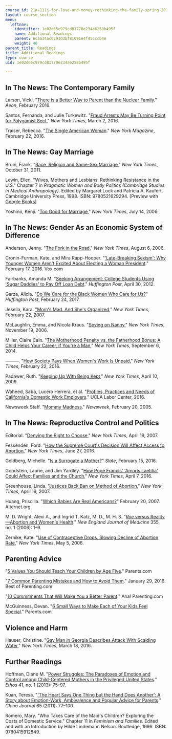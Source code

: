 ```yaml
---
course_id: 21a-111j-for-love-and-money-rethinking-the-family-spring-2016
layout: course_section
menu:
  leftnav:
    identifier: 1e02d65c979cd81770e234a6258b495f
    name: Additional Readings
    parent: 6caa34ac6293d3bf81091e4f45cccb4e
    weight: 40
parent_title: Readings
title: Additional Readings
type: course
uid: 1e02d65c979cd81770e234a6258b495f

---
```


In The News: The Contemporary Family
------------------------------------

Larson, Vicki. "[There is a Better Way to Parent than the Nuclear Family](https://aeon.co/ideas/there-is-a-better-way-to-parent-than-the-nuclear-family)." _Aeon_, February 2016.

Santos, Fernanda, and Julie Turkewitz. "[Fraud Arrests May Be Turning Point for Polygamist Sect](https://www.nytimes.com/2016/03/03/us/food-stamp-trial-may-be-turning-point-for-polygamist-sect.html?mtrref=www.google.com&gwh=05C46FB8A6C50FA10505D3A3B54FD0E6&gwt=pay)," _New York Times_, March 2, 2016.

Traiser, Rebecca. "[The Single American Woman](http://nymag.com/thecut/2016/02/political-power-single-women-c-v-r.html)." _New York Magazine_, February 22, 2016.

In The News: Gay Marriage
-------------------------

Bruni, Frank. "[Race, Religion and Same-Sex Marriage](http://www.nytimes.com/2011/11/01/opinion/bruni-same-sex-marriage-and-blacks.html?mtrref=www.google.com&gwh=91065CDA29A9AE922F2C3B6E5D44F620&gwt=pay&assetType=opinion)," _New York Times_, October 31, 2011.

Lewin, Ellen. "Wives, Mothers and Lesbians: Rethinking Resistance in the U.S." Chapter 7 in _Pragmatic Women and Body Politics (Cambridge Studies in Medical Anthropology)_. Edited by Margaret Lock and Patricia A. Kaufert. Cambridge University Press, 1998. ISBN: 9780521629294. \[Preview with [Google Books](http://books.google.com/books?id=92tuijCbTagC&pg=PA164=onepage)\]

Yoshino, Kenji. "[Too Good for Marriage](http://www.nytimes.com/2006/07/14/opinion/14yoshino.html?mtrref=www.google.com&gwh=1915461BBD4D0A8C60CC5F3ACDF7F72A&gwt=pay&assetType=opinion)," _New York Times_, July 14, 2006.

In The News: Gender As an Economic System of Difference
-------------------------------------------------------

Anderson, Jenny. "[The Fork in the Road](http://query.nytimes.com/gst/fullpage.html?res=9902E1D9113FF935A3575BC0A9609C8B63&pagewanted=all)," _New York Times_, August 6, 2006.

Cronin-Furman, Kate, and Mira Rapp-Hooper. "['Late-Breaking Sexism': Why Younger Women Aren't Excited About Electing a Woman President](http://www.vox.com/2016/2/17/11024092/clinton-albright-steinem)." February 17, 2016. Vox.com

Fairbanks, Amanda M. "[Seeking Arrangement: College Students Using 'Sugar Daddies' to Pay Off Loan Debt](http://www.huffingtonpost.com/2011/07/29/seeking-arrangement-college-students_n_913373.html)." _Huffington Post_, April 30, 2012.

Garza, Alicia. "[Do We Care for the Black Women Who Care for Us?](http://www.huffingtonpost.com/alicia-garza/do-we-care-for-black-women_b_9272422.html)" _Huffington Post_, February 24, 2017.

Jesella, Kara. ["Mom's Mad. And She's Organized](http://www.nytimes.com/2007/02/22/fashion/22mothers.html)," _New York Times_, February 22, 2007.

McLaughlin, Emma, and Nicola Kraus. "[Spying on Nanny](http://www.nytimes.com/2006/11/19/opinion/spying-on-nanny.html)," _New York Times_, November 19, 2006.

Miller, Claire Cain. "[The Motherhood Penalty vs. the Fatherhood Bonus: A Child Helps Your Career, if You're a Man](https://www.nytimes.com/2014/09/07/upshot/a-child-helps-your-career-if-youre-a-man.html?_r=0)," _New York Times_, September 6, 2014.

———. "[How Society Pays When Women's Work Is Unpaid](https://www.nytimes.com/2016/02/23/upshot/how-society-pays-when-womens-work-is-unpaid.html?hp&action=click&pgtype=Homepage&clickSource=story-heading&module=second-column-region&region=top-news&WT.nav=top-news)," _New York Times_, February 22, 2016.

Padawer, Ruth. "[Keeping Up With Being Kept](http://www.nytimes.com/2009/04/12/magazine/12sugardaddies-t.html?pagewanted=all&mtrref=undefined&gwh=8C6A7E617CA7297AEA6BC08A1045207C&gwt=pay)," _New York Times_, April 10, 2009.

Waheed, Saba, Lucero Herrera, et al. "[Profiles, Practices and Needs of California's Domestic Work Employers](http://www.labor.ucla.edu/publication/domestic-employers-report/)." UCLA Labor Center, 2016.

Newsweek Staff. "[Mommy Madness](http://www.newsweek.com/mommy-madness-122393)." _Newsweek_, February 20, 2005.

In The News: Reproductive Control and Politics
----------------------------------------------

Editorial. "[Denying the Right to Choose](http://www.nytimes.com/2007/04/19/opinion/19thu1.html)," _New York Times_, April 19, 2007.

Fessenden, Ford. "[How the Supreme Court's Decision Will Affect Access to Abortion](https://www.nytimes.com/interactive/2016/02/29/us/why-the-abortion-clinics-have-closed.html)," _New York Times_, June 27, 2016.

Goldberg, Michelle. "[Is a Surrogate a Mother?](http://www.slate.com/articles/double_x/doublex/2016/02/custody_case_over_triplets_in_california_raises_questions_about_surrogacy.html?wpsrc=kwfacebookdt&kwp_0=106037&kwp_4=516441&kwp_1=278528)" _Slate_, February 15, 2016.

Goodstein, Laurie, and Jim Yardley. "[How Pope Francis' 'Amoris Laetitia' Could Affect Families and the Church](https://www.nytimes.com/2016/04/08/world/europe/pope-francis-amoris-laetitia-family.html)," _New York Times_, April 7, 2016.

Greenhouse, Linda. "[Justices Back Ban on Method of Abortion](http://www.nytimes.com/2007/04/19/washington/19scotus.html)," _New York Times_, April 19, 2007.

Huang, Priscilla. "[Which Babies Are Real Americans?](http://www.alternet.org/story/48284/which_babies_are_real_americans)" February 20, 2007. Alternet.org

M. D. Wright, Alexi A., and Ingrid T. Katz, M. D., M. H. S. "[_Roe_ versus Reality—Abortion and Women's Health](https://doi.org/10.1056/NEJMp068083)." _New England Journal of Medicine_ 355, no. 1 (2006): 1–9.

Zernike, Kate. "[Use of Contraceptive Drops, Slowing Decline of Abortion Rate](http://www.nytimes.com/2006/05/05/health/05abort.html?mtrref=www.google.com&gwh=087BB48632A72E0ED3C5595E29E20191&gwt=pay)," _New York Times_, May 5, 2006.

Parenting Advice
----------------

"[5 Values You Should Teach Your Children by Age Five](http://www.parents.com/parenting/better-parenting/advice/5-values-you-should-teach-your-child-by-age-five/)." Parents.com

"[7 Common Parenting Mistakes and How to Avoid Them](http://www.bestofparenting.com/7-most-common-mistakes-parents-make/)." January 29, 2016. Best of Parenting.com

"[10 Commitments That Will Make You a Better Parent](http://www.ahaparenting.com/parenting-tools/peaceful-parenting/resolutions-better-parent)." Aha! Parenting.com

McGuinness, Devan. "[6 Small Ways to Make Each of Your Kids Feel Special](http://www.parents.com/parenting/better-parenting/advice/small-ways-to-make-each-of-your-children-feel-special/)." Parents.com

Violence and Harm
-----------------

Hauser, Christine. "[Gay Man in Georgia Describes Attack With Scalding Water](https://www.nytimes.com/2016/03/19/us/gay-man-in-georgia-describes-attack-with-scalding-water.html)," _New York Times_, March 18, 2016.

Further Readings
----------------

Hoffman, Diane M. "[Power Struggles: The Paradoxes of Emotion and Control among Child-Centered Mothers in the Privileged United States](https://doi.org/10.1111/etho.12003)." _Ethos_ 41, no. 1 (2013): 75–97.

Kuan, Teresa. "['The Heart Says One Thing but the Hand Does Another': A Story about Emotion-Work, Ambivalence and Popular Advice for Parents](http://www.jstor.org/stable/25790558)." _China Journal_ 65 (2011): 77–100.

Romero, Mary. "Who Takes Care of the Maid's Children? Exploring the Costs of Domestic Service." Chapter 11 in _Feminism and Families_. Edited and with an Introduction by Hilde Lindemann Nelson. Routledge, 1996. ISBN: 9780415912549.